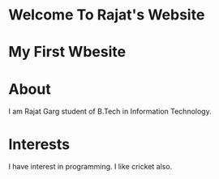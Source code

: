 # Welcome To Rajat's Website
# My First Wbesite
# About
I am Rajat Garg student of B.Tech in Information Technology.
# Interests
I have interest in programming.
I like cricket also.
